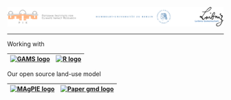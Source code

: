<!--
**abhimishr/abhimishr** is a ✨ _special_ ✨ repository because its `README.md` (this file) appears on your GitHub profile.

Here are some ideas to get you started:

- 🔭 I’m currently working on ...
- 🌱 I’m currently learning ...
- 👯 I’m looking to collaborate on ...
- 🤔 I’m looking for help with ...
- 💬 Ask me about ...
- 📫 How to reach me: ...
- 😄 Pronouns: ...
- ⚡ Fun fact: ...
-->

<!--
<p align="center">
  <img src="https://media3.giphy.com/media/Nx0rz3jtxtEre/giphy.gif?cid=ecf05e4759636f75ae0e5ab13a69b08dd6d245b5d5684c58&rid=giphy.gif" alt="wateva"/>
</p>
-->
<p align="center">
  <img src="https://raw.githubusercontent.com/abhimishr/abhimishr/master/affil.png" alt="affil"/>
</p>

---------------------------------------------------------------------------------------------------------------------------------------------------------------------------------

Working with 

| [<img src="https://www.gams.com/img/gams_logo.svg" alt="GAMS logo" width="96">](https://www.gams.com/) |[<img src="https://www.r-project.org/Rlogo.png" alt="R logo" width="80">](https://www.r-project.org/)|
|---|---|

Our open source land-use model 

| [<img src="https://avatars2.githubusercontent.com/u/23235810?s=200&v=4" alt="MAgPIE logo" width="72">](https://github.com/magpiemodel/magpie/releases) | [<img src="https://www.geoscientific-model-development.net/graphic_gmd_cover_homepage.jpg" alt="Paper gmd logo" width="72">](https://gmd.copernicus.org/articles/12/1299/2019/)|
|---|---|

<!---
---------------------------------------------------------------------------------------------------------------------------------------------------------------------------------
 ![github stats](https://github-readme-stats.vercel.app/api?username=abhimishr&show_icons=true)

---------------------------------------------------------------------------------------------------------------------------------------------------------------------------------
 -->
 
 
